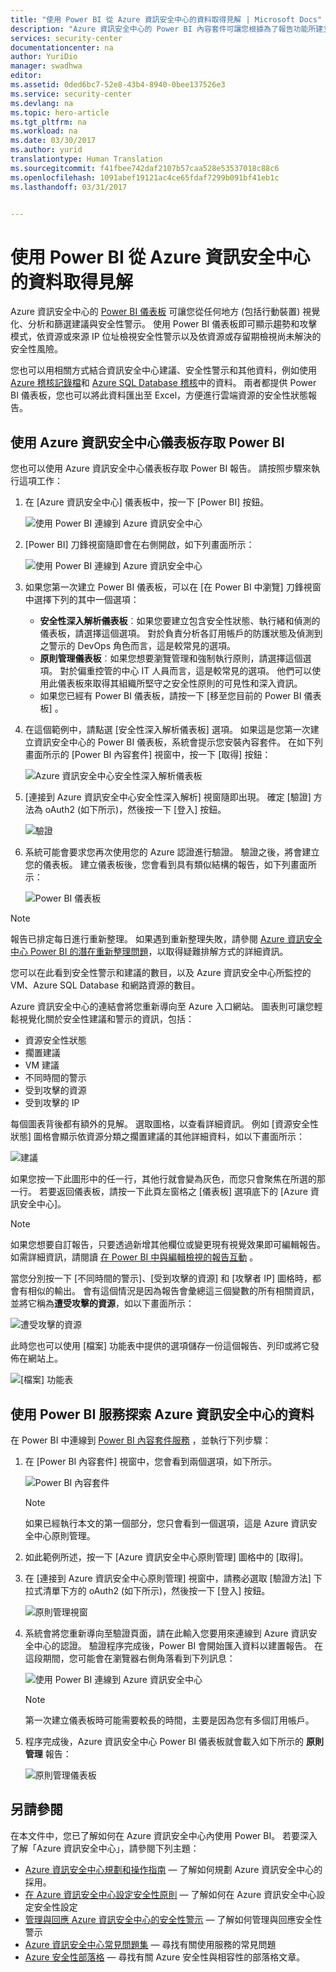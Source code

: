 ```yaml
---
title: "使用 Power BI 從 Azure 資訊安全中心的資料取得見解 | Microsoft Docs"
description: "Azure 資訊安全中心的 Power BI 內容套件可讓您根據為了報告功能所建立的資料集，輕鬆尋找安全性警示、建議、受到攻擊的資源和趨勢。"
services: security-center
documentationcenter: na
author: YuriDio
manager: swadhwa
editor: 
ms.assetid: 0ded6bc7-52e8-43b4-8940-0bee137526e3
ms.service: security-center
ms.devlang: na
ms.topic: hero-article
ms.tgt_pltfrm: na
ms.workload: na
ms.date: 03/30/2017
ms.author: yurid
translationtype: Human Translation
ms.sourcegitcommit: f41fbee742daf2107b57caa528e53537018c88c6
ms.openlocfilehash: 1091abef19121ac4ce65fdaf7299b091bf41eb1c
ms.lasthandoff: 03/31/2017


---
```

# <a name="get-insights-from-azure-security-center-data-with-power-bi"></a>使用 Power BI 從 Azure 資訊安全中心的資料取得見解
Azure 資訊安全中心的 [Power BI 儀表板](http://aka.ms/azure-security-center-power-bi) 可讓您從任何地方 (包括行動裝置) 視覺化、分析和篩選建議與安全性警示。 使用 Power BI 儀表板即可顯示趨勢和攻擊模式，依資源或來源 IP 位址檢視安全性警示以及依資源或存留期檢視尚未解決的安全性風險。

您也可以用相關方式結合資訊安全中心建議、安全性警示和其他資料，例如使用 [Azure 稽核記錄檔](https://powerbi.microsoft.com/blog/monitor-azure-audit-logs-with-power-bi/)和 [Azure SQL Database 稽核](https://powerbi.microsoft.com/blog/monitor-your-azure-sql-database-auditing-activity-with-power-bi/)中的資料。 兩者都提供 Power BI 儀表板，您也可以將此資料匯出至 Excel，方便進行雲端資源的安全性狀態報告。

## <a name="using-azure-security-center-dashboard-to-access-power-bi"></a>使用 Azure 資訊安全中心儀表板存取 Power BI
您也可以使用 Azure 資訊安全中心儀表板存取 Power BI 報告。 請按照步驟來執行這項工作：

1. 在 [Azure 資訊安全中心] 儀表板中，按一下 [Power BI] 按鈕。

    ![使用 Power BI 連線到 Azure 資訊安全中心](./media/security-center-powerbi/security-center-powerbi-fig1-new10-2017.png)
2. [Power BI] 刀鋒視窗隨即會在右側開啟，如下列畫面所示：

    ![使用 Power BI 連線到 Azure 資訊安全中心](./media/security-center-powerbi/security-center-powerbi-fig1-new11-2017.png)
3. 如果您第一次建立 Power BI 儀表板，可以在 [在 Power BI 中瀏覽]  刀鋒視窗中選擇下列的其中一個選項：

   * **安全性深入解析儀表板**︰如果您要建立包含安全性狀態、執行緒和偵測的儀表板，請選擇這個選項。 對於負責分析各訂用帳戶的防護狀態及偵測到之警示的 DevOps 角色而言，這是較常見的選項。
   * **原則管理儀表板**︰如果您想要瀏覽管理和強制執行原則，請選擇這個選項。  對於偏重控管的中心 IT 人員而言，這是較常見的選項。 他們可以使用此儀表板來取得其組織所堅守之安全性原則的可見性和深入資訊。
   * 如果您已經有 Power BI 儀表板，請按一下 [移至您目前的 Power BI 儀表板] 。
4. 在這個範例中，請點選 [安全性深入解析儀表板]  選項。 如果這是您第一次建立資訊安全中心的 Power BI 儀表板，系統會提示您安裝內容套件。 在如下列畫面所示的 [Power BI 內容套件] 視窗中，按一下 [取得] 按鈕：

    ![Azure 資訊安全中心安全性深入解析儀表板](./media/security-center-powerbi/security-center-powerbi-fig1-new3.png)
5. [連接到 Azure 資訊安全中心安全性深入解析]  視窗隨即出現。 確定 [驗證] 方法為 oAuth2 (如下所示)，然後按一下 [登入] 按鈕。

    ![驗證](./media/security-center-powerbi/security-center-powerbi-fig1-new4.png)
6. 系統可能會要求您再次使用您的 Azure 認證進行驗證。 驗證之後，將會建立您的儀表板。 建立儀表板後，您會看到具有類似結構的報告，如下列畫面所示：

    ![Power BI 儀表板](./media/security-center-powerbi/security-center-powerbi-fig1-new5.png)

> [!NOTE]
> 報告已排定每日進行重新整理。 如果遇到重新整理失敗，請參閱 [Azure 資訊安全中心 Power BI 的潛在重新整理問題](https://blogs.msdn.microsoft.com/azuresecurity/2016/04/07/azure-security-center-power-bi-refresh-fails/)，以取得疑難排解方式的詳細資訊。
>
>

您可以在此看到安全性警示和建議的數目，以及 Azure 資訊安全中心所監控的 VM、Azure SQL Database 和網路資源的數目。

Azure 資訊安全中心的連結會將您重新導向至 Azure 入口網站。 圖表則可讓您輕鬆視覺化關於安全性建議和警示的資訊，包括：

* 資源安全性狀態
* 擱置建議
* VM 建議
* 不同時間的警示
* 受到攻擊的資源
* 受到攻擊的 IP

每個圖表背後都有額外的見解。 選取圖格，以查看詳細資訊。 例如 [資源安全性狀態]  圖格會顯示依資源分類之擱置建議的其他詳細資料，如以下畫面所示：

![建議](./media/security-center-powerbi/security-center-powerbi-fig1-new6.png)

如果您按一下此圖形中的任一行，其他行就會變為灰色，而您只會聚焦在所選的那一行。 若要返回儀表板，請按一下此頁左窗格之 [儀表板] 選項底下的 [Azure 資訊安全中心]。

> [!NOTE]
> 如果您想要自訂報告，只要透過新增其他欄位或變更現有視覺效果即可編輯報告。 如需詳細資訊，請閱讀 [在 Power BI 中與編輯檢視的報告互動](https://powerbi.microsoft.com/documentation/powerbi-service-interact-with-a-report-in-editing-view/) 。
>
>

當您分別按一下 [不同時間的警示]、[受到攻擊的資源] 和 [攻擊者 IP] 圖格時，都會有相似的輸出。 會有這個情況是因為報告會彙總這三個變數的所有相關資訊，並將它稱為**遭受攻擊的資源**，如以下畫面所示：

![遭受攻擊的資源](./media/security-center-powerbi/security-center-powerbi-fig1-new7.png)

此時您也可以使用 [檔案]  功能表中提供的選項儲存一份這個報告、列印或將它發佈在網站上。

![[檔案] 功能表](./media/security-center-powerbi/security-center-powerbi-fig8.png)

## <a name="exploring-your-azure-security-center-data-with-power-bi-services"></a>使用 Power BI 服務探索 Azure 資訊安全中心的資料
在 Power BI 中連線到 [Power BI 內容套件服務](https://msit.powerbi.com/groups/me/getdata/services) ，並執行下列步驟：

1. 在 [Power BI 內容套件]  視窗中，您會看到兩個選項，如下所示。

    ![Power BI 內容套件](./media/security-center-powerbi/security-center-powerbi-fig1-new.png)

   > [!NOTE]
   > 如果已經執行本文的第一個部分，您只會看到一個選項，這是 Azure 資訊安全中心原則管理。
   >
   >
2. 如此範例所述，按一下 [Azure 資訊安全中心原則管理] 圖格中的 [取得]。
3. 在 [連接到 Azure 資訊安全中心原則管理] 視窗中，請務必選取 [驗證方法] 下拉式清單下方的 oAuth2 (如下所示)，然後按一下 [登入] 按鈕。

    ![原則管理視窗](./media/security-center-powerbi/security-center-powerbi-fig1-new8.png)
4. 系統會將您重新導向至驗證頁面，請在此輸入您要用來連線到 Azure 資訊安全中心的認證。 驗證程序完成後，Power BI 會開始匯入資料以建置報告。 在這段期間，您可能會在瀏覽器右側角落看到下列訊息：

    ![使用 Power BI 連線到 Azure 資訊安全中心](./media/security-center-powerbi/security-center-powerbi-fig4.png)

   > [!NOTE]
   > 第一次建立儀表板時可能需要較長的時間，主要是因為您有多個訂用帳戶。
   >
   >
5. 程序完成後，Azure 資訊安全中心 Power BI 儀表板就會載入如下所示的 **原則管理** 報告：

    ![原則管理儀表板](./media/security-center-powerbi/security-center-powerbi-fig1-new9.png)

## <a name="see-also"></a>另請參閱
在本文件中，您已了解如何在 Azure 資訊安全中心內使用 Power BI。 若要深入了解「Azure 資訊安全中心」，請參閱下列主題：

* [Azure 資訊安全中心規劃和操作指南](security-center-planning-and-operations-guide.md) — 了解如何規劃 Azure 資訊安全中心的採用。
* [在 Azure 資訊安全中心設定安全性原則](security-center-policies.md) — 了解如何在 Azure 資訊安全中心設定安全性設定
* [管理與回應 Azure 資訊安全中心的安全性警示](security-center-managing-and-responding-alerts.md) — 了解如何管理與回應安全性警示
* [Azure 資訊安全中心常見問題集](security-center-faq.md) — 尋找有關使用服務的常見問題
* [Azure 安全性部落格](http://blogs.msdn.com/b/azuresecurity/) — 尋找有關 Azure 安全性與相容性的部落格文章。


